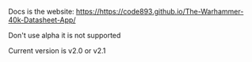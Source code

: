 <html>
  <body>
    <p>
      Docs is the website: <a href="https://https://code893.github.io/The-Warhammer-40k-Datasheet-App/">https://https://code893.github.io/The-Warhammer-40k-Datasheet-App/</a>
    </p>
    <p>
      Don't use alpha it is not supported
    </p>
    <p>
      Current version is v2.0 or v2.1
    </p>
  </body>
</html>
